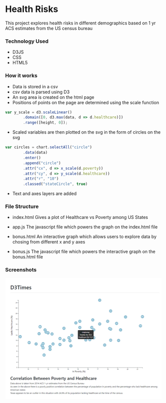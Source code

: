# Health Risks

This project explores health risks in different demographics based on 1 yr ACS estimates from the US census bureau 

### Technology Used

- D3JS
- CSS 
- HTML5


### How it works 
- Data is stored in a csv 
- csv data is parsed using D3
- An svg area is created on the html page
- Positions of points on the page are determined using the scale function 

```javascript
var y_scale = d3.scaleLinear()
        .domain([0, d3.max(data, d => d.healthcare)])
        .range([height, 0]);
```
- Scaled variables are then plotted on the svg in the form of circles on the svg

```javascript
var circles = chart.selectAll("circle")
        .data(data)
        .enter()
        .append("circle")
        .attr("cx", d => x_scale(d.poverty))
        .attr("cy", d => y_scale(d.healthcare))
        .attr("r", "10")
        .classed("stateCircle", true)
  ```
 - Text and axes layers are added
 
 
 ### File Structure 
 
 - index.html
 Gives a plot of Healthcare vs Poverty among US States
 
 - app.js
 The javascript file which powers the graph on the index.html file
 
 - bonus.html
 An interactive graph which allows users to explore data by chosing from different x and y axes
 
 - bonus.js 
 The javascript file which powers the interactive graph on the bonus.html file


 ### Screenshots
 
 ![Screen of index.html](/D3_data_journalism/assets/images/ss.png)
